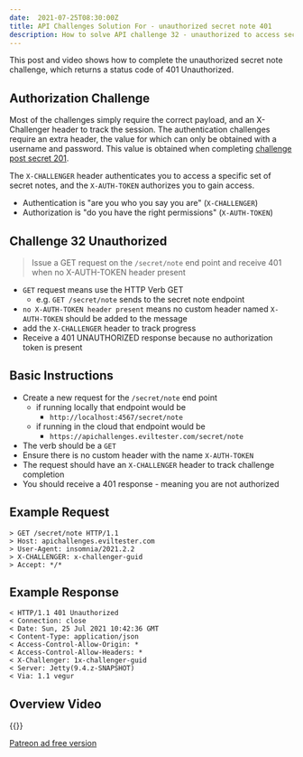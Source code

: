 ```yaml
---
date:  2021-07-25T08:30:00Z
title: API Challenges Solution For - unauthorized secret note 401
description: How to solve API challenge 32 - unauthorized to access secret note 403
---
```


This post and video shows how to complete the unauthorized secret note challenge, which returns a status code of 401 Unauthorized.

## 	Authorization Challenge

Most of the challenges simply require the correct payload, and an X-Challenger header to track the session. The authentication challenges require an extra header, the value for which can only be obtained with a username and password. This value is obtained when completing [challenge post secret 201](/apichallenges/solutions/authentication/post-secret-201).

The `X-CHALLENGER` header authenticates you to access a specific set of secret notes, and the `X-AUTH-TOKEN` authorizes you to gain access.

- Authentication is "are you who you say you are" (`X-CHALLENGER`)
- Authorization is "do you have the right permissions" (`X-AUTH-TOKEN`)


## Challenge 32 Unauthorized

> Issue a GET request on the `/secret/note` end point and receive 401 when no X-AUTH-TOKEN header present

- `GET` request means use the HTTP Verb GET
    - e.g. `GET /secret/note` sends to the secret note endpoint
- `no X-AUTH-TOKEN header present` means no custom header named `X-AUTH-TOKEN` should be added to the message
- add the `X-CHALLENGER` header to track progress
- Receive a 401 UNAUTHORIZED response because no authorization token is present

## Basic Instructions

- Create a new request for the `/secret/note` end point
    - if running locally that endpoint would be
        - `http://localhost:4567/secret/note`
    - if running in the cloud that endpoint would be
        - `https://apichallenges.eviltester.com/secret/note`
- The verb should be a `GET`
- Ensure there is no custom header with the name `X-AUTH-TOKEN`
- The request should have an `X-CHALLENGER` header to track challenge completion
- You should receive a 401 response - meaning you are not authorized

## Example Request

~~~~~~~~
> GET /secret/note HTTP/1.1
> Host: apichallenges.eviltester.com
> User-Agent: insomnia/2021.2.2
> X-CHALLENGER: x-challenger-guid
> Accept: */*
~~~~~~~~

## Example Response

~~~~~~~~
< HTTP/1.1 401 Unauthorized
< Connection: close
< Date: Sun, 25 Jul 2021 10:42:36 GMT
< Content-Type: application/json
< Access-Control-Allow-Origin: *
< Access-Control-Allow-Headers: *
< X-Challenger: 1x-challenger-guid
< Server: Jetty(9.4.z-SNAPSHOT)
< Via: 1.1 vegur
~~~~~~~~


## Overview Video

{{<youtube-embed key="__uZlQZ48io">}}

[Patreon ad free version](https://www.patreon.com/posts/54089275)




